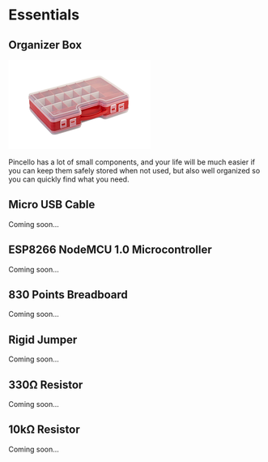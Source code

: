 # Essentials

## Organizer Box

![Organizer box example image](_images/essentials-organizer-box.png)

Pincello has a lot of small components, and your life will be much easier if you can keep them safely stored when not used, but also well organized so you can quickly find what you need.

## Micro USB Cable

Coming soon...

## ESP8266 NodeMCU 1.0 Microcontroller

Coming soon...

<!-- Arduino compatible controller (what does this mean?). Alternatives: WEMOS D1 Mini and the newer WEMOS LOLIN32. -->

## 830 Points Breadboard

Coming soon...

## Rigid Jumper

Coming soon...

## 330Ω Resistor

Coming soon...

## 10kΩ Resistor

Coming soon...